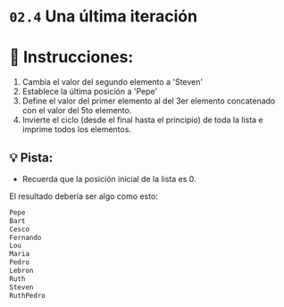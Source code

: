# `02.4` Una última iteración

# 📝 Instrucciones:
1. Cambia el valor del segundo elemento a 'Steven'
2. Establece la última posición a 'Pepe'
3. Define el valor del primer elemento al del 3er elemento concatenado con el valor del 5to elemento.
4. Invierte el ciclo (desde el final hasta el principio) de toda la lista e imprime todos los elementos.

## 💡 Pista:
- Recuerda que la posición inicial de la lista es 0.

El resultado debería ser algo como esto:
```py
Pepe
Bart
Cesco
Fernando
Lou
Maria
Pedro
Lebron
Ruth
Steven
RuthPedro
```